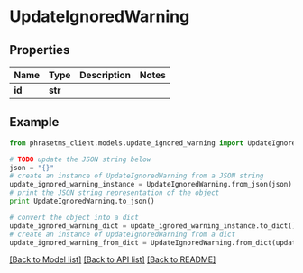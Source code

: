 # UpdateIgnoredWarning

## Properties

| Name   | Type    | Description | Notes |
| ------ | ------- | ----------- | ----- |
| **id** | **str** |             |

## Example

```python
from phrasetms_client.models.update_ignored_warning import UpdateIgnoredWarning

# TODO update the JSON string below
json = "{}"
# create an instance of UpdateIgnoredWarning from a JSON string
update_ignored_warning_instance = UpdateIgnoredWarning.from_json(json)
# print the JSON string representation of the object
print UpdateIgnoredWarning.to_json()

# convert the object into a dict
update_ignored_warning_dict = update_ignored_warning_instance.to_dict()
# create an instance of UpdateIgnoredWarning from a dict
update_ignored_warning_from_dict = UpdateIgnoredWarning.from_dict(update_ignored_warning_dict)
```

[[Back to Model list]](../README.md#documentation-for-models) [[Back to API list]](../README.md#documentation-for-api-endpoints) [[Back to README]](../README.md)
